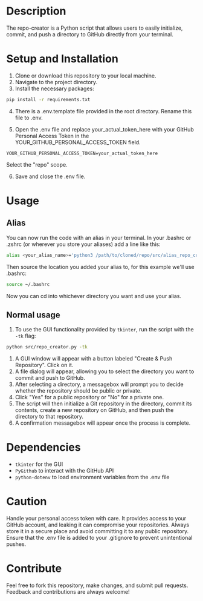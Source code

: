 # Description

The repo-creator is a Python script that allows users to easily initialize, commit, and push a directory to GitHub directly from your terminal.

# Setup and Installation
1. Clone or download this repository to your local machine.
2. Navigate to the project directory.
3. Install the necessary packages:

```bash
pip install -r requirements.txt
```

4. There is a .env.template file provided in the root directory. Rename this file to .env.

5. Open the .env file and replace your_actual_token_here with your GitHub Personal Access Token in the YOUR_GITHUB_PERSONAL_ACCESS_TOKEN field.

```env
YOUR_GITHUB_PERSONAL_ACCESS_TOKEN=your_actual_token_here
```
Select the "repo" scope.

6. Save and close the .env file.

# Usage

## Alias
You can now run the code with an alias in your terminal. In your .bashrc or .zshrc (or wherever you store your aliases) add a line like this:
```bash
alias <your_alias_name>='python3 /path/to/cloned/repo/src/alias_repo_creator.py
```
Then source the location you added your alias to, for this example we'll use .bashrc:
```bash
source ~/.bashrc
```
Now you can cd into whichever directory you want and use your alias.

## Normal usage
1. To use the GUI functionality provided by `tkinter`, run the script with the `-tk` flag:

```bash
python src/repo_creator.py -tk
```
1. A GUI window will appear with a button labeled "Create & Push Repository". Click on it.
2. A file dialog will appear, allowing you to select the directory you want to commit and push to GitHub.
3. After selecting a directory, a messagebox will prompt you to decide whether the repository should be public or private.
4. Click "Yes" for a public repository or "No" for a private one.
5. The script will then initialize a Git repository in the directory, commit its contents, create a new repository on GitHub, and then push the directory to that repository.
6. A confirmation messagebox will appear once the process is complete.

# Dependencies

- `tkinter` for the GUI
- `PyGithub` to interact with the GitHub API
- `python-dotenv` to load environment variables from the .env file

# Caution

Handle your personal access token with care. It provides access to your GitHub account, and leaking it can compromise your repositories. Always store it in a secure place and avoid committing it to any public repository. Ensure that the .env file is added to your .gitignore to prevent unintentional pushes.

# Contribute

Feel free to fork this repository, make changes, and submit pull requests. Feedback and contributions are always welcome!
